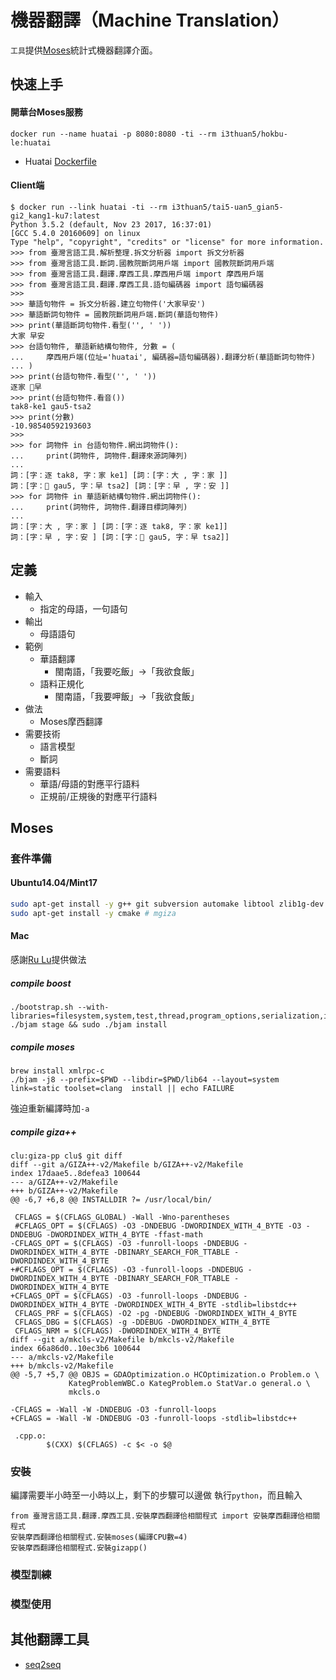 # 機器翻譯（Machine Translation）
`工具`提供[Moses](http://www.statmt.org/moses/?n=Development.GetStarted)統計式機器翻譯介面。

## 快速上手
#### 開華台Moses服務
```
docker run --name huatai -p 8080:8080 -ti --rm i3thuan5/hokbu-le:huatai
```
- Huatai [Dockerfile](https://github.com/i3thuan5/hok8-bu7/blob/master/%E4%BD%BF%E7%94%A8%E7%AF%84%E4%BE%8B/%E8%8F%AF%E5%8F%B0%E7%BF%BB%E8%AD%AF/Dockerfile)

#### Client端
```
$ docker run --link huatai -ti --rm i3thuan5/tai5-uan5_gian5-gi2_kang1-ku7:latest
Python 3.5.2 (default, Nov 23 2017, 16:37:01) 
[GCC 5.4.0 20160609] on linux
Type "help", "copyright", "credits" or "license" for more information.
>>> from 臺灣言語工具.解析整理.拆文分析器 import 拆文分析器
>>> from 臺灣言語工具.斷詞.國教院斷詞用戶端 import 國教院斷詞用戶端
>>> from 臺灣言語工具.翻譯.摩西工具.摩西用戶端 import 摩西用戶端
>>> from 臺灣言語工具.翻譯.摩西工具.語句編碼器 import 語句編碼器
>>>
>>> 華語句物件 = 拆文分析器.建立句物件('大家早安')
>>> 華語斷詞句物件 = 國教院斷詞用戶端.斷詞(華語句物件)
>>> print(華語斷詞句物件.看型('', ' '))
大家 早安
>>> 台語句物件, 華語新結構句物件, 分數 = (
...     摩西用戶端(位址='huatai', 編碼器=語句編碼器).翻譯分析(華語斷詞句物件)
... )
>>> print(台語句物件.看型('', ' '))
逐家 𠢕早
>>> print(台語句物件.看音())
tak8-ke1 gau5-tsa2
>>> print(分數)
-10.98540592193603
>>> 
>>> for 詞物件 in 台語句物件.網出詞物件():
...     print(詞物件, 詞物件.翻譯來源詞陣列)
... 
詞：[字：逐 tak8, 字：家 ke1] [詞：[字：大 , 字：家 ]]
詞：[字：𠢕 gau5, 字：早 tsa2] [詞：[字：早 , 字：安 ]]
>>> for 詞物件 in 華語新結構句物件.網出詞物件():
...     print(詞物件, 詞物件.翻譯目標詞陣列)
... 
詞：[字：大 , 字：家 ] [詞：[字：逐 tak8, 字：家 ke1]]
詞：[字：早 , 字：安 ] [詞：[字：𠢕 gau5, 字：早 tsa2]]
```

## 定義
* 輸入
  * 指定的母語，一句語句
* 輸出
  * 母語語句
* 範例
  * 華語翻譯
    *  閩南語，「我要吃飯」→「我欲食飯」
  * 語料正規化
    *  閩南語，「我要呷飯」→「我欲食飯」
* 做法
  * Moses摩西翻譯
* 需要技術
  * 語言模型
  * 斷詞
* 需要語料
  * 華語/母語的對應平行語料
  * 正規前/正規後的對應平行語料
  

## Moses
### 套件準備
#### Ubuntu14.04/Mint17
```bash
sudo apt-get install -y g++ git subversion automake libtool zlib1g-dev libboost-all-dev libbz2-dev liblzma-dev python3-dev libgoogle-perftools-dev libxmlrpc-c++.*-dev # moses, libxmlrpc for mosesserver
sudo apt-get install -y cmake # mgiza
```

#### Mac
感謝[Ru Lu](https://www.facebook.com/ru.lu0)提供做法

##### compile boost
```
./bootstrap.sh --with-libraries=filesystem,system,test,thread,program_options,serialization,iostreams
./bjam stage && sudo ./bjam install
```

##### compile moses
```
brew install xmlrpc-c
./bjam -j8 --prefix=$PWD --libdir=$PWD/lib64 --layout=system link=static toolset=clang  install || echo FAILURE
```
強迫重新編譯時加`-a`


##### compile giza++
```
clu:giza-pp clu$ git diff
diff --git a/GIZA++-v2/Makefile b/GIZA++-v2/Makefile
index 17daae5..8defea3 100644
--- a/GIZA++-v2/Makefile
+++ b/GIZA++-v2/Makefile
@@ -6,7 +6,8 @@ INSTALLDIR ?= /usr/local/bin/

 CFLAGS = $(CFLAGS_GLOBAL) -Wall -Wno-parentheses
 #CFLAGS_OPT = $(CFLAGS) -O3 -DNDEBUG -DWORDINDEX_WITH_4_BYTE -O3 -DNDEBUG -DWORDINDEX_WITH_4_BYTE -ffast-math
-CFLAGS_OPT = $(CFLAGS) -O3 -funroll-loops -DNDEBUG -DWORDINDEX_WITH_4_BYTE -DBINARY_SEARCH_FOR_TTABLE -DWORDINDEX_WITH_4_BYTE
+#CFLAGS_OPT = $(CFLAGS) -O3 -funroll-loops -DNDEBUG -DWORDINDEX_WITH_4_BYTE -DBINARY_SEARCH_FOR_TTABLE -DWORDINDEX_WITH_4_BYTE
+CFLAGS_OPT = $(CFLAGS) -O3 -funroll-loops -DNDEBUG -DWORDINDEX_WITH_4_BYTE -DWORDINDEX_WITH_4_BYTE -stdlib=libstdc++
 CFLAGS_PRF = $(CFLAGS) -O2 -pg -DNDEBUG -DWORDINDEX_WITH_4_BYTE
 CFLAGS_DBG = $(CFLAGS) -g -DDEBUG -DWORDINDEX_WITH_4_BYTE
 CFLAGS_NRM = $(CFLAGS) -DWORDINDEX_WITH_4_BYTE
diff --git a/mkcls-v2/Makefile b/mkcls-v2/Makefile
index 66a86d0..10ec3b6 100644
--- a/mkcls-v2/Makefile
+++ b/mkcls-v2/Makefile
@@ -5,7 +5,7 @@ OBJS = GDAOptimization.o HCOptimization.o Problem.o \
             KategProblemWBC.o KategProblem.o StatVar.o general.o \
             mkcls.o

-CFLAGS = -Wall -W -DNDEBUG -O3 -funroll-loops
+CFLAGS = -Wall -W -DNDEBUG -O3 -funroll-loops -stdlib=libstdc++

 .cpp.o:
        $(CXX) $(CFLAGS) -c $< -o $@
```


### 安裝
編譯需要半小時至一小時以上，剩下的步驟可以邊做
執行`python`，而且輸入
```python3
from 臺灣言語工具.翻譯.摩西工具.安裝摩西翻譯佮相關程式 import 安裝摩西翻譯佮相關程式
安裝摩西翻譯佮相關程式.安裝moses(編譯CPU數=4)
安裝摩西翻譯佮相關程式.安裝gizapp()
```

### 模型訓練

### 模型使用

## 其他翻譯工具
* [seq2seq](https://www.tensorflow.org/tutorials/seq2seq/)
